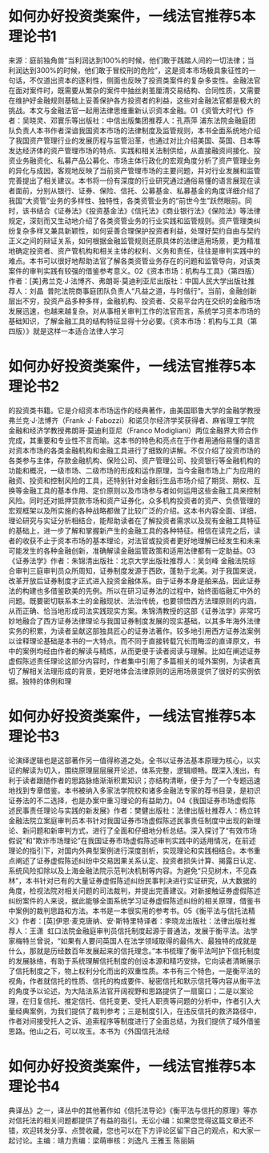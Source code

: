 # 如何办好投资类案件，一线法官推荐5本理论书1

来源：庭前独角兽“当利润达到100%的时候，他们敢于践踏人间的一切法律；当利润达到300%的时候，他们敢于冒绞刑的危险”，这是资本市场极具象征性的一句话，不仅道出资本的逐利性，侧面也反映了投资类案件的复杂多变性。金融法官在面对案件时，既需要从繁杂的案件中抽丝剥茧厘清交易结构、合同性质，又需要在维护好金融规则基础上妥善保护各方投资者的利益，这些对金融法官都是极大的挑战。本文与金融法官一起用法律思维重新认识资本金融。01《资管大时代》作者：吴晓灵、邓寰乐等出版社：中信出版集团推荐人：孔燕萍 浦东法院金融庭团队负责人本书作者深谙我国资本市场的法律制度及监管规则，本书全面系统地介绍了我国资产管理行业的发展历程与监管沿革，也通过对比介绍美国、英国、日本等发达经济体的资产管理市场的特点、实践和相关法制供给，从直接融资间接化、投资业务融资化、私募产品公募化、市场主体行政化的宏观角度分析了资产管理业务的异化与成因，客观地反映了当前资产管理市场的主要问题，并对行业发展和监管完善提出了相关建议。本书将一份有深度的行业研究通过通俗易懂的语言展现在读者面前，分别从银行、证券、保险、信托、公募基金、私募基金的角度详细介绍了我国“大资管”业务的多样性、独特性，各类资管业务的“前世今生”跃然眼前。同时，该书结合《证券法》《投资基金法》《信托法》《商业银行法》《保险法》等法律规定，深刻而又生动地介绍了各类资管业务的行业实践和监管规则。资产管理类纠纷复杂多样又兼具新颖性，如何妥善合理保护投资者利益，处理好契约自由与契约正义之间的辩证关系，如何根据金融监管规则还原具体的法律适用场景，更为精准地确定投资者、资产管机构和相关主体的权利、义务和责任，往往是审判实践中的难点。本书可以很好地帮助法官了解各类资管业务存在的问题和监管导向，对该类案件的审判实践有较强的借鉴参考意义。02《资本市场：机构与工具》（第四版）作者：[美]弗兰克·J·法博齐、弗朗哥·莫迪利亚尼出版社：中国人民大学出版社推荐人：刘晶  普陀法院商事庭团队负责人“凡益之道，与时偕行”。当前，金融创新层出不穷，投资产品多种多样，金融机构、投资者、交易平台内在交织的金融市场发展迅速，也越来越复杂。对从事相关审判工作的法官而言，系统学习资本市场的基础知识，了解金融工具的结构特征显得十分必要。《资本市场：机构与工具（第四版）》就是这样一本适合法律人学习

# 如何办好投资类案件，一线法官推荐5本理论书2

的投资类书籍。它是介绍资本市场运作的经典著作，由美国耶鲁大学的金融学教授弗兰克·J·法博齐（Frank· J· Fabozzi）和诺贝尔经济学奖获得者、麻省理工学院金融和经济学教授弗朗哥·莫迪利亚尼（Franco Modigliani）两位金融界大师合作完成，其重要和专业性不言而喻。这本书的特色和亮点在于作者用通俗易懂的语言对资本市场的各类金融机构和金融工具进行了细致的讲解。不仅介绍了投资市场的各类参与主体，存款金融机构、保险公司、资产管理公司、投资银行等金融机构的功能和概况，一级市场、二级市场的形成和运作原理，当今金融市场上广为应用的融资、投资和控制风险的工具，还特别针对金融衍生品市场介绍了期货、期权、互换等金融工具的基本作用、定价原则以及市场参与者如何运用这些金融工具来控制风险。同时还对抵押贷款市场和资产证券化，众多机构投资者的资产、负债管理的宏观框架以及所实施的各种战略都做了比较广泛的介绍。这本书内容全面、详细，理论研究与实证分析相结合，能帮助读者在了解投资者需求以及现有金融工具特征的基础上，进一步了解和掌握新产生的金融工具的各种特征。相信在读完之后，读者的收获不止于资本市场的基本理论，对法官或投资者更好地理解已经发生和未来可能发生的各种金融创新，准确解读金融监管政策和适用法律都有一定助益。03《证券法学》作者：朱锦清出版社：北京大学出版社推荐人：吴剑峰 金融法院综合审判三庭审判员众所周知，证券制度发源于西欧，蓬勃于北美。对于我国来说，改革开放后证券制度才正式进入投资金融体系。由于证券本身是舶来品，因此证券法的构建也多借鉴欧美的先例。所以在研习证券法的过程中，始终面临融汇中外的问题。既要密切联系本土的金融现状、法治传统，也要领悟西方法理原则的内涵，从而正确、恰当地形成司法实践现实方案。朱锦清教授的这部《证券法学》非常巧妙地融合了西方证券法律理论与我国证券制度发展的现实基础，以其多年海外法律实务的积累，为读者呈献这部独具匠心的证券法著作。较多地引用西方证券法案例以诠释理论基础是本书的一大特点。而不同于直接转载冗长而晦涩的直译原文，书中的案例均经由作者的解读与精炼，从而更便于读者阅读与理解。比如在阐述证券虚假陈述责任理论这部分内容时，作者集中引用了多篇相关的域外案例，为读者真切了解相关法理形成的背景，更好地体会法律原则的运用场景提供了很好的实例依据。独特的体例和理

# 如何办好投资类案件，一线法官推荐5本理论书3

论演绎逻辑也是这部著作另一值得称道之处。全书以证券法基本原理为核心，以实证的解读为切入，围绕原理层层展开论述，体系完整，逻辑顺畅。既深入浅出，有利于读者跟随作者的思路脉络渐渐积累知识；亦结构清晰，便于为了一个专题迅速地找到专章借鉴。本书被纳入多家法学院校和诸多金融法专家的荐书目录，是初识证券法的不二选择，也是办案中重习理论的有益助力。04《我国证券市场虚假陈述民事责任理论与实践的新发展》作者：樊健出版社：法律出版社推荐人：杨立转 金融法院立案庭审判员本书针对我国证券市场虚假陈述民事责任制度中出现的新理论、新问题和新审判方式，进行了全面和仔细地分析总结。深入探讨了“有效市场假说”和“欺诈市场理论”在我国证券市场虚假陈述审判实践中的适用情况，在前述理论的指引下，对国内外典型案例进行深度剖析，实现理论和实践相结合。本书重点阐述了证券虚假陈述纠纷中交易因果关系认定、投资者损失计算、揭露日认定、系统风险扣除以及上海金融法院示范判决机制等内容。为避免“只见树木，不见森林”，本书针对已有的大量证券虚假陈述纠纷民事判决进行实证研究，从大数据的角度，检视法院对相关问题的司法裁判，并提出完善建议。对新接触证券虚假陈述纠纷案件的人来说，据此能够全面系统学习证券虚假陈述纠纷的相关原理，借鉴书中案例的裁判思路和方法。本书是一本很实用的参考书。05《衡平法与信托法精义》作者：[英]伊恩·麦克唐纳、安·斯特里特译者：李晓龙出版社：法律出版社推荐人：王潇  虹口法院金融庭审判员信托制度起源于普通法，发展于衡平法。法学家梅特兰曾说，“如果有人要问英国人在法学领域取得的最伟大、最独特的成就是什么，那就是历经数百年发展起来的信托理念。”本书梳理了衡平法呵护下信托制度的发展脉络，有助于系统理解信托制度的创设本源和精巧安排。它向读者清晰展示了信托制度之下，物上权利分化而出的双重性质。本书有三个特色，一是衡平法的视角，作者就信托的性质、信托的构成要件、秘密信托和默示信托等内容从衡平法的角度予以论述，为大陆法系法官开阔视野和思路提供了一扇窗口；二是以案论理，在归复信托、推定信托、信托变更、受托人职责等问题的分析中，作者引入大量经典案例，为我们提供了裁判参考；三是制度引入，在违反信托的救济路径中，作者对间接受托人之诉、追索程序等制度进行了全面总结，为我们提供了域外借鉴思路。他山之石，可以攻玉。本书为《外国信托法经

# 如何办好投资类案件，一线法官推荐5本理论书4

典译丛》之一，译丛中的其他著作如《信托法导论》《衡平法与信托的原理》等亦对信托法的相关问题都提供了有益的指引。无讼小编：如果您觉得这篇文章还不错，欢迎转发分享、点赞收藏，您也可以在下方评论区留下自己的观点，和大家一起讨论。主编：靖力责编：梁萌审核：刘逸凡 王雅玉 陈丽娟

